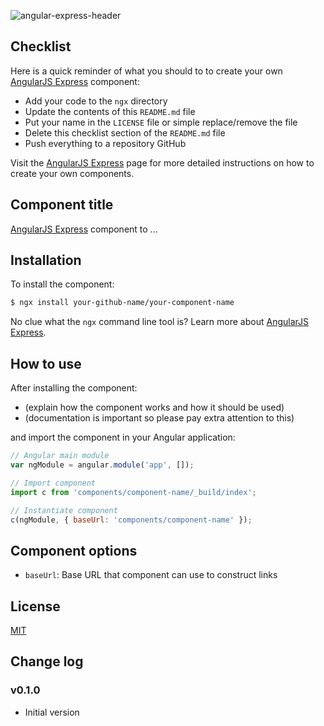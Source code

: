 ![angular-express-header](https://cloud.githubusercontent.com/assets/1859381/8266502/d94e93ce-1731-11e5-9b9d-9b9e58c5369f.png)

## Checklist

Here is a quick reminder of what you should to to create your own [AngularJS Express](https://github.com/angular-express/angular-express) component:

- Add your code to the `ngx` directory
- Update the contents of this `README.md` file
- Put your name in the `LICENSE` file or simple replace/remove the file
- Delete this checklist section of the `README.md` file
- Push everything to a repository GitHub

Visit the [AngularJS Express](https://github.com/angular-express/angular-express) page for more detailed instructions on how to create your own components.

## Component title

[AngularJS Express](https://github.com/angular-express/angular-express) component to ...

## Installation

To install the component:

```bash
$ ngx install your-github-name/your-component-name
```

No clue what the `ngx` command line tool is? Learn more about [AngularJS Express](https://github.com/angular-express/angular-express).

## How to use

After installing the component:

- (explain how the component works and how it should be used)
- (documentation is important so please pay extra attention to this)

and import the component in your Angular application:

```javascript
// Angular main module
var ngModule = angular.module('app', []);

// Import component
import c from 'components/component-name/_build/index';

// Instantiate component
c(ngModule, { baseUrl: 'components/component-name' });
```

## Component options

- `baseUrl`: Base URL that component can use to construct links

## License

[MIT](LICENSE)

## Change log

### v0.1.0

- Initial version
